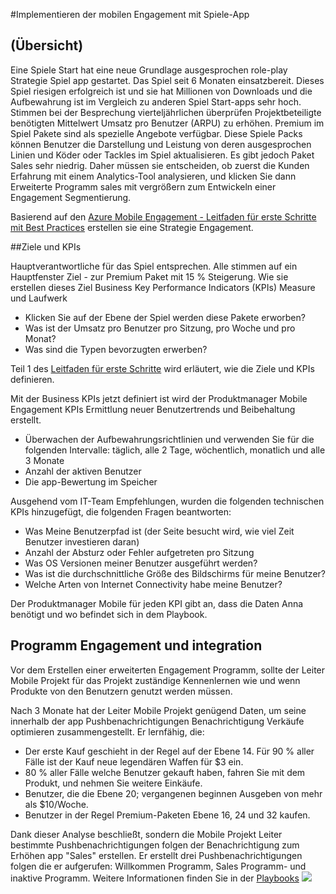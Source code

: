 <properties 
    pageTitle="Azure Mobile Engagement Implementierung für Spiele-App"
    description="Spiele app Szenario Azure Mobile Engagement implementiert wird." 
    services="mobile-engagement" 
    documentationCenter="mobile" 
    authors="piyushjo"
    manager="dwrede"
    editor=""/>

<tags
    ms.service="mobile-engagement"
    ms.devlang="na"
    ms.topic="article"
    ms.tgt_pltfrm="mobile-multiple"
    ms.workload="mobile" 
    ms.date="08/19/2016"
    ms.author="piyushjo"/>

#<a name="implement-mobile-engagement-with-gaming-app"></a>Implementieren der mobilen Engagement mit Spiele-App

## <a name="overview"></a>(Übersicht)

Eine Spiele Start hat eine neue Grundlage ausgesprochen role-play Strategie Spiel app gestartet. Das Spiel seit 6 Monaten einsatzbereit. Dieses Spiel riesigen erfolgreich ist und sie hat Millionen von Downloads und die Aufbewahrung ist im Vergleich zu anderen Spiel Start-apps sehr hoch. Stimmen bei der Besprechung vierteljährlichen überprüfen Projektbeteiligte benötigten Mittelwert Umsatz pro Benutzer (ARPU) zu erhöhen. Premium im Spiel Pakete sind als spezielle Angebote verfügbar. Diese Spiele Packs können Benutzer die Darstellung und Leistung von deren ausgesprochen Linien und Köder oder Tackles im Spiel aktualisieren. Es gibt jedoch Paket Sales sehr niedrig. Daher müssen sie entscheiden, ob zuerst die Kunden Erfahrung mit einem Analytics-Tool analysieren, und klicken Sie dann Erweiterte Programm sales mit vergrößern zum Entwickeln einer Engagement Segmentierung.

Basierend auf den [Azure Mobile Engagement - Leitfaden für erste Schritte mit Best Practices](mobile-engagement-getting-started-best-practices.md) erstellen sie eine Strategie Engagement.

##<a name="objectives-and-kpis"></a>Ziele und KPIs

Hauptverantwortliche für das Spiel entsprechen. Alle stimmen auf ein Hauptfenster Ziel - zur Premium Paket mit 15 % Steigerung. Wie sie erstellen dieses Ziel Business Key Performance Indicators (KPIs) Measure und Laufwerk

* Klicken Sie auf der Ebene der Spiel werden diese Pakete erworben?
* Was ist der Umsatz pro Benutzer pro Sitzung, pro Woche und pro Monat?
* Was sind die Typen bevorzugten erwerben?

Teil 1 des [Leitfaden für erste Schritte](mobile-engagement-getting-started-best-practices.md) wird erläutert, wie die Ziele und KPIs definieren. 

Mit der Business KPIs jetzt definiert ist wird der Produktmanager Mobile Engagement KPIs Ermittlung neuer Benutzertrends und Beibehaltung erstellt.

* Überwachen der Aufbewahrungsrichtlinien und verwenden Sie für die folgenden Intervalle: täglich, alle 2 Tage, wöchentlich, monatlich und alle 3 Monate
* Anzahl der aktiven Benutzer
* Die app-Bewertung im Speicher

Ausgehend vom IT-Team Empfehlungen, wurden die folgenden technischen KPIs hinzugefügt, die folgenden Fragen beantworten:

* Was Meine Benutzerpfad ist (der Seite besucht wird, wie viel Zeit Benutzer investieren daran)
* Anzahl der Absturz oder Fehler aufgetreten pro Sitzung
* Was OS Versionen meiner Benutzer ausgeführt werden?
* Was ist die durchschnittliche Größe des Bildschirms für meine Benutzer?
* Welche Arten von Internet Connectivity habe meine Benutzer?

Der Produktmanager Mobile für jeden KPI gibt an, dass die Daten Anna benötigt und wo befindet sich in dem Playbook.

## <a name="engagement-program-and-integration"></a>Programm Engagement und integration

Vor dem Erstellen einer erweiterten Engagement Programm, sollte der Leiter Mobile Projekt für das Projekt zuständige Kennenlernen wie und wenn Produkte von den Benutzern genutzt werden müssen.

Nach 3 Monate hat der Leiter Mobile Projekt genügend Daten, um seine innerhalb der app Pushbenachrichtigungen Benachrichtigung Verkäufe optimieren zusammengestellt. Er lernfähig, die:

* Der erste Kauf geschieht in der Regel auf der Ebene 14. Für 90 % aller Fälle ist der Kauf neue legendären Waffen für $3 ein.
* 80 % aller Fälle welche Benutzer gekauft haben, fahren Sie mit dem Produkt, und nehmen Sie weitere Einkäufe.
* Benutzer, die die Ebene 20; vergangenen beginnen Ausgeben von mehr als $10/Woche.
* Benutzer in der Regel Premium-Paketen Ebene 16, 24 und 32 kaufen.

Dank dieser Analyse beschließt, sondern die Mobile Projekt Leiter bestimmte Pushbenachrichtigungen folgen der Benachrichtigung zum Erhöhen app "Sales" erstellen. Er erstellt drei Pushbenachrichtigungen folgen die er aufgerufen: Willkommen Programm, Sales Programm- und inaktive Programm. Weitere Informationen finden Sie in der [Playbooks](https://github.com/Azure/azure-mobile-engagement-samples/tree/master/Playbooks)
    ![][1]

<!--Image references-->

[1]: ./media/mobile-engagement-game-scenario/notification-scenario.png

<!--Link references-->
